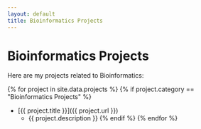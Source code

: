 ```yaml
---
layout: default
title: Bioinformatics Projects
---
```


# Bioinformatics Projects

Here are my projects related to Bioinformatics:

{% for project in site.data.projects %}
{% if project.category == "Bioinformatics Projects" %}
- [{{ project.title }}]({{ project.url }})
  - {{ project.description }}
{% endif %}
{% endfor %}
